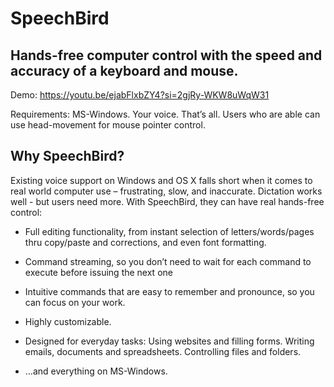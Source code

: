 # SpeechBird

## Hands-free computer control with the speed and accuracy of a keyboard and mouse.

Demo:
https://youtu.be/ejabFlxbZY4?si=2gjRy-WKW8uWqW31

Requirements: MS-Windows. Your voice. That’s all.
Users who are able can use head-movement for mouse pointer control. 

## Why SpeechBird?
Existing voice support on Windows and OS X falls short when it comes to real world computer use – frustrating, slow, and inaccurate. Dictation works well - but users need more. With SpeechBird, they can have real hands-free control:
* Full editing functionality, from instant selection of letters/words/pages thru copy/paste and corrections, and even font formatting. 

* Command streaming, so you don’t need to wait for each command to execute before issuing the next one

* Intuitive commands that are easy to remember and pronounce, so you can focus on your work. 

* Highly customizable. 

* Designed for everyday tasks: Using websites and filling forms. Writing emails, documents and spreadsheets. Controlling files and folders.

* …and everything on MS-Windows. 